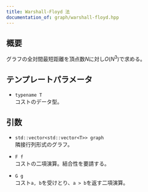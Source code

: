 ```yaml
---
title: Warshall-Floyd 法
documentation_of: graph/warshall-floyd.hpp
---
```


## 概要
グラフの全対間最短距離を頂点数$N$に対し$O(N^3)$で求める。

## テンプレートパラメータ
- `typename T`  
コストのデータ型。

## 引数
- `std::vector<std::vector<T>> graph`  
隣接行列形式のグラフ。

- `F f`  
コストの二項演算。結合性を要請する。

- `G g`  
コスト`a, b`を受けとり、`a > b`を返す二項演算。